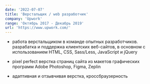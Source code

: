 ```yaml
---
date: '2022-07-07'
title: 'Верстальщик / web разработчик'
company: 'Upwork'
range: 'Октябрь 2017 - Декабрь 2019'
url: 'https://www.upwork.com/'
---
```


- работа верстальщиком в команде опытных разработчиков. разрабатка и поддержка клиентских веб-сайтов, в основном с использованием HTML, CSS, Sass/Less, JavaScript и jQuery

- pixel perfect верстка страниц сайта из макетов графических программ Adobe Photoshop, Figma, Zeplin

- адаптивная и отзывчивая верстка, кроссбраузерность
